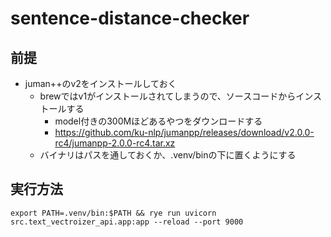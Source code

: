 # sentence-distance-checker

## 前提

- juman++のv2をインストールしておく
  - brewではv1がインストールされてしまうので、ソースコードからインストールする
    - model付きの300Mほどあるやつをダウンロードする
    - https://github.com/ku-nlp/jumanpp/releases/download/v2.0.0-rc4/jumanpp-2.0.0-rc4.tar.xz
  - バイナリはパスを通しておくか、.venv/binの下に置くようにする

## 実行方法
```shell
export PATH=.venv/bin:$PATH && rye run uvicorn src.text_vectroizer_api.app:app --reload --port 9000
```
